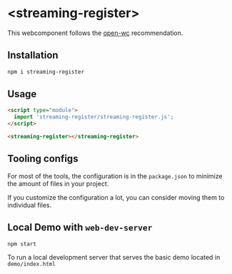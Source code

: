 # \<streaming-register>

This webcomponent follows the [open-wc](https://github.com/open-wc/open-wc) recommendation.

## Installation

```bash
npm i streaming-register
```

## Usage

```html
<script type="module">
  import 'streaming-register/streaming-register.js';
</script>

<streaming-register></streaming-register>
```



## Tooling configs

For most of the tools, the configuration is in the `package.json` to minimize the amount of files in your project.

If you customize the configuration a lot, you can consider moving them to individual files.

## Local Demo with `web-dev-server`

```bash
npm start
```

To run a local development server that serves the basic demo located in `demo/index.html`
